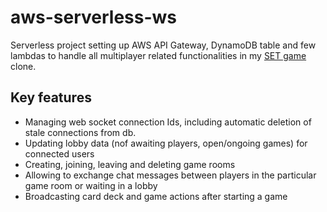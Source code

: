 # aws-serverless-ws

Serverless project setting up AWS API Gateway, DynamoDB table and few lambdas to handle all multiplayer related functionalities in my <a href="https://github.com/wroku/set-game-react"> SET game</a> clone.

## Key features

- Managing web socket connection Ids, including automatic deletion of stale connections from db.
- Updating lobby data (nof awaiting players, open/ongoing games) for connected users
- Creating, joining, leaving and deleting game rooms
- Allowing to exchange chat messages between players in the particular game room or waiting in a lobby
- Broadcasting card deck and game actions after starting a game